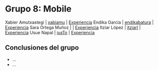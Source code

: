 # Grupo 8: Mobile 

Xabier Amutxastegi | [xabiamu](https://twitter.com/xabiamu) | [Experiencia](http://ftt.programania.net/experiencias/25.html) 
Endika García | [endikabatura](https://twitter.com/endikabatura) | [Experiencia](http://ftt.programania.net/experiencias/10.html) 
Sara Ortega Muñoz | [](https://twitter.com/) | [Experiencia](http://ftt.programania.net/experiencias/37.html) 
Itziar López | [itziarl](https://twitter.com/itziarl) | [Experiencia](http://ftt.programania.net/experiencias/45.html) 
Usue Napal | [iusTo](https://twitter.com/iusTo) | [Experiencia](http://ftt.programania.net/experiencias/46.html) 
 

## Conclusiones del grupo
- ...
- ...
